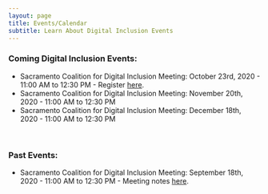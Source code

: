 ```yaml
---
layout: page
title: Events/Calendar
subtitle: Learn About Digital Inclusion Events
---
```

### **Coming Digital Inclusion Events:** 

* Sacramento Coalition for Digital Inclusion Meeting: October 23rd, 2020 - 11:00 AM to 12:30 PM - Register [here](https://us02web.zoom.us/meeting/register/tZ0kc-yoqDoqG9HsbBR8DsKmYluIRGvSumu4).
* Sacramento Coalition for Digital Inclusion Meeting: November 20th, 2020 - 11:00 AM to 12:30 PM
* Sacramento Coalition for Digital Inclusion Meeting: December 18th, 2020 - 11:00 AM to 12:30 PM

 <br>

### **Past Events:**

* Sacramento Coalition for Digital Inclusion Meeting: September 18th, 2020 - 11:00 AM to 12:30 PM - Meeting notes [here](https://www.valleyvision.org/wp-content/uploads/SCDI_MeetingNotes_9.18.20.pdf).